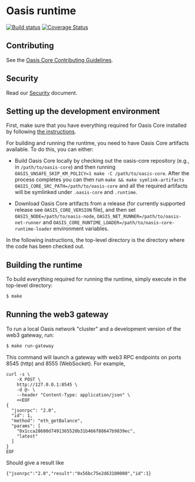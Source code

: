 # Oasis runtime

[![Build status](https://badge.buildkite.com/0b4e493086daa3fc34c604dfce6597c56da35cfd093bdd943d.svg?branch=master)](https://buildkite.com/oasislabs/oasis-runtime-ci)
[![Coverage Status](https://coveralls.io/repos/github/oasislabs/oasis-runtime/badge.svg?branch=master&t=shmqoK)](https://coveralls.io/github/oasislabs/oasis-runtime?branch=master)

## Contributing

See the [Oasis Core Contributing Guidelines](https://github.com/oasislabs/oasis-core/blob/master/CONTRIBUTING.md).

## Security

Read our [Security](https://github.com/oasislabs/oasis-core/blob/master/SECURITY.md) document.

## Setting up the development environment

First, make sure that you have everything required for Oasis Core installed by
following [the instructions](https://github.com/oasislabs/oasis-core/blob/master/README.md).

For building and running the runtime, you need to have Oasis Core artifacts available.
To do this, you can either:

* Build Oasis Core locally by checking out the oasis-core repository (e.g., in `/path/to/oasis-core`)
  and then running `OASIS_UNSAFE_SKIP_KM_POLICY=1 make -C /path/to/oasis-core`. After the
  process completes you can then run `make && make symlink-artifacts OASIS_CORE_SRC_PATH=/path/to/oasis-core`
  and all the required artifacts will be symlinked under `.oasis-core` and `.runtime`.

* Download Oasis Core artifacts from a release (for currently supported release see `OASIS_CORE_VERSION` file),
  and then set `OASIS_NODE=/path/to/oasis-node`, `OASIS_NET_RUNNER=/path/to/oasis-net-runner` and
  `OASIS_CORE_RUNTIME_LOADER=/path/to/oasis-core-runtime-loader` environment variables.

In the following instructions, the top-level directory is the directory
where the code has been checked out.

## Building the runtime

To build everything required for running the runtime, simply execute in the
top-level directory:
```bash
$ make
```

## Running the web3 gateway

To run a local Oasis network "cluster" and a development version of the web3 gateway, run:
```bash
$ make run-gateway
```

This command will launch a gateway with web3 RPC endpoints on ports 8545 (http) and 8555 (WebSocket).
For example,

```
curl -s \
    -X POST \
    http://127.0.0.1:8545 \
    -d @- \
    --header "Content-Type: application/json" \
    <<EOF
{
  "jsonrpc": "2.0",
  "id": 1,
  "method": "eth_getBalance",
  "params": [
    "0x1cca28600d7491365520b31b466f88647b9839ec",
    "latest"
  ]
}
EOF
```

Should give a result like
```
{"jsonrpc":"2.0","result":"0x56bc75e2d63100000","id":1}
```
